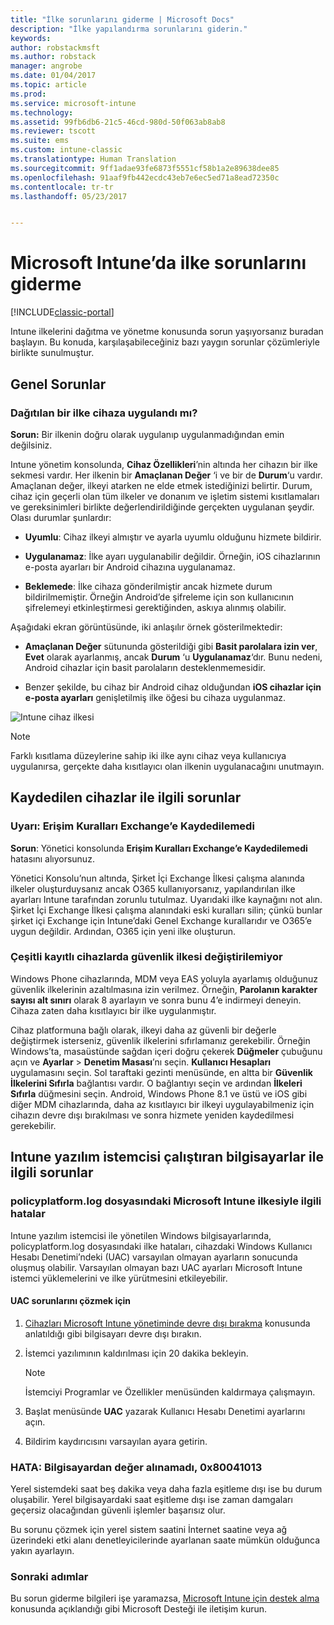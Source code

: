 ```yaml
---
title: "İlke sorunlarını giderme | Microsoft Docs"
description: "İlke yapılandırma sorunlarını giderin."
keywords: 
author: robstackmsft
ms.author: robstack
manager: angrobe
ms.date: 01/04/2017
ms.topic: article
ms.prod: 
ms.service: microsoft-intune
ms.technology: 
ms.assetid: 99fb6db6-21c5-46cd-980d-50f063ab8ab8
ms.reviewer: tscott
ms.suite: ems
ms.custom: intune-classic
ms.translationtype: Human Translation
ms.sourcegitcommit: 9ff1adae93fe6873f5551cf58b1a2e89638dee85
ms.openlocfilehash: 91aaf9fb442ecdc43eb7e6ec5ed71a8ead72350c
ms.contentlocale: tr-tr
ms.lasthandoff: 05/23/2017


---
```


# <a name="troubleshoot-policies-in-microsoft-intune"></a>Microsoft Intune’da ilke sorunlarını giderme

[!INCLUDE[classic-portal](../includes/classic-portal.md)]

Intune ilkelerini dağıtma ve yönetme konusunda sorun yaşıyorsanız buradan başlayın. Bu konuda, karşılaşabileceğiniz bazı yaygın sorunlar çözümleriyle birlikte sunulmuştur.

## <a name="general-issues"></a>Genel Sorunlar

### <a name="was-a-deployed-policy-applied-to-the-device"></a>Dağıtılan bir ilke cihaza uygulandı mı?
**Sorun:** Bir ilkenin doğru olarak uygulanıp uygulanmadığından emin değilsiniz.

Intune yönetim konsolunda, **Cihaz Özellikleri**’nin altında her cihazın bir ilke sekmesi vardır. Her ilkenin bir **Amaçlanan Değer** ‘i ve bir de **Durum**‘u vardır. Amaçlanan değer, ilkeyi atarken ne elde etmek istediğinizi belirtir. Durum, cihaz için geçerli olan tüm ilkeler ve donanım ve işletim sistemi kısıtlamaları ve gereksinimleri birlikte değerlendirildiğinde gerçekten uygulanan şeydir. Olası durumlar şunlardır:

-   **Uyumlu**: Cihaz ilkeyi almıştır ve ayarla uyumlu olduğunu hizmete bildirir.

-   **Uygulanamaz**: İlke ayarı uygulanabilir değildir. Örneğin, iOS cihazlarının e-posta ayarları bir Android cihazına uygulanamaz.

-   **Beklemede**: İlke cihaza gönderilmiştir ancak hizmete durum bildirilmemiştir. Örneğin Android’de şifreleme için son kullanıcının şifrelemeyi etkinleştirmesi gerektiğinden, askıya alınmış olabilir.

Aşağıdaki ekran görüntüsünde, iki anlaşılır örnek gösterilmektedir:

-   **Amaçlanan Değer** sütununda gösterildiği gibi **Basit parolalara izin ver**, **Evet** olarak ayarlanmış, ancak **Durum** ‘u **Uygulanamaz**‘dır. Bunu nedeni, Android cihazlar için basit parolaların desteklenmemesidir.

-   Benzer şekilde, bu cihaz bir Android cihaz olduğundan **iOS cihazlar için e-posta ayarları** genişletilmiş ilke öğesi bu cihaza uygulanmaz.

![Intune cihaz ilkesi](../media/Intune-Device-Policy-v.2.jpg)

> [!NOTE]
> Farklı kısıtlama düzeylerine sahip iki ilke aynı cihaz veya kullanıcıya uygulanırsa, gerçekte daha kısıtlayıcı olan ilkenin uygulanacağını unutmayın.


## <a name="issues-with-enrolled-devices"></a>Kaydedilen cihazlar ile ilgili sorunlar

### <a name="alert-saving-of-access-rules-to-exchange-has-failed"></a>Uyarı: Erişim Kuralları Exchange’e Kaydedilemedi
**Sorun**: Yönetici konsolunda **Erişim Kuralları Exchange’e Kaydedilemedi**  hatasını alıyorsunuz.

Yönetici Konsolu’nun altında, Şirket İçi Exchange İlkesi çalışma alanında ilkeler oluşturduysanız ancak O365 kullanıyorsanız, yapılandırılan ilke ayarları Intune tarafından zorunlu tutulmaz. Uyarıdaki ilke kaynağını not alın.  Şirket İçi Exchange İlkesi çalışma alanındaki eski kuralları silin; çünkü bunlar şirket içi Exchange için Intune’daki Genel Exchange kurallarıdır ve O365’e uygun değildir. Ardından, O365 için yeni ilke oluşturun.

### <a name="cannot-change-security-policy-for-various-enrolled-devices"></a>Çeşitli kayıtlı cihazlarda güvenlik ilkesi değiştirilemiyor
Windows Phone cihazlarında, MDM veya EAS yoluyla ayarlamış olduğunuz güvenlik ilkelerinin azaltılmasına izin verilmez. Örneğin, **Parolanın karakter sayısı alt sınırı** olarak 8 ayarlayın ve sonra bunu 4’e indirmeyi deneyin. Cihaza zaten daha kısıtlayıcı bir ilke uygulanmıştır.

Cihaz platformuna bağlı olarak, ilkeyi daha az güvenli bir değerle değiştirmek isterseniz, güvenlik ilkelerini sıfırlamanız gerekebilir.
Örneğin Windows’ta, masaüstünde sağdan içeri doğru çekerek **Düğmeler** çubuğunu açın ve **Ayarlar** &gt; **Denetim Masası**’nı seçin.  **Kullanıcı Hesapları** uygulamasını seçin.
Sol taraftaki gezinti menüsünde, en altta bir **Güvenlik İlkelerini Sıfırla** bağlantısı vardır. O bağlantıyı seçin ve ardından **İlkeleri Sıfırla** düğmesini seçin.
Android, Windows Phone 8.1 ve üstü ve iOS gibi diğer MDM cihazlarında, daha az kısıtlayıcı bir ilkeyi uygulayabilmeniz için cihazın devre dışı bırakılması ve sonra hizmete yeniden kaydedilmesi gerekebilir.

## <a name="issues-with-pcs-that-run-the-intune-software-client"></a>Intune yazılım istemcisi çalıştıran bilgisayarlar ile ilgili sorunlar

### <a name="microsoft-intune-policy-related-errors-in-policyplatformlog"></a>policyplatform.log dosyasındaki Microsoft Intune ilkesiyle ilgili hatalar
Intune yazılım istemcisi ile yönetilen Windows bilgisayarlarında, policyplatform.log dosyasındaki ilke hataları, cihazdaki Windows Kullanıcı Hesabı Denetimi’ndeki (UAC) varsayılan olmayan ayarların sonucunda oluşmuş olabilir. Varsayılan olmayan bazı UAC ayarları Microsoft Intune istemci yüklemelerini ve ilke yürütmesini etkileyebilir.

#### <a name="to-resolve-uac-issues"></a>UAC sorunlarını çözmek için

1.  [Cihazları Microsoft Intune yönetiminde devre dışı bırakma](/intune-classic/deploy-use/retire-devices-from-microsoft-intune-management) konusunda anlatıldığı gibi bilgisayarı devre dışı bırakın.

2.  İstemci yazılımının kaldırılması için 20 dakika bekleyin.

    > [!NOTE]
    > İstemciyi Programlar ve Özellikler menüsünden kaldırmaya çalışmayın.

3.  Başlat menüsünde **UAC** yazarak Kullanıcı Hesabı Denetimi ayarlarını açın.

4.  Bildirim kaydırıcısını varsayılan ayara getirin.

### <a name="error-cannot-obtain-the-value-from-the-computer-0x80041013"></a>HATA: Bilgisayardan değer alınamadı, 0x80041013
Yerel sistemdeki saat beş dakika veya daha fazla eşitleme dışı ise bu durum oluşabilir. Yerel bilgisayardaki saat eşitleme dışı ise zaman damgaları geçersiz olacağından güvenli işlemler başarısız olur.

Bu sorunu çözmek için yerel sistem saatini İnternet saatine veya ağ üzerindeki etki alanı denetleyicilerinde ayarlanan saate mümkün olduğunca yakın ayarlayın.








### <a name="next-steps"></a>Sonraki adımlar
Bu sorun giderme bilgileri işe yaramazsa, [Microsoft Intune için destek alma](how-to-get-support-for-microsoft-intune.md) konusunda açıklandığı gibi Microsoft Desteği ile iletişim kurun.

